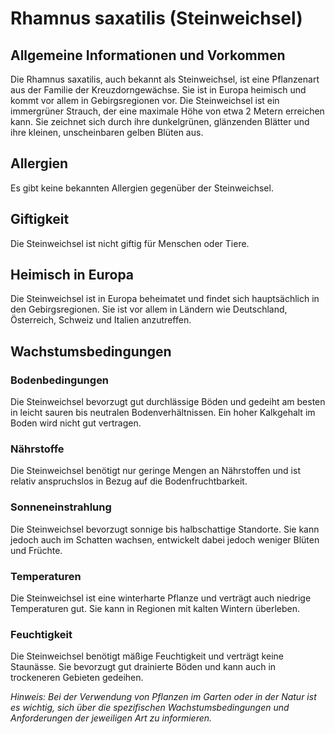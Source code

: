 # Rhamnus saxatilis (Steinweichsel)

## Allgemeine Informationen und Vorkommen
Die Rhamnus saxatilis, auch bekannt als Steinweichsel, ist eine Pflanzenart aus der Familie der Kreuzdorngewächse. Sie ist in Europa heimisch und kommt vor allem in Gebirgsregionen vor. Die Steinweichsel ist ein immergrüner Strauch, der eine maximale Höhe von etwa 2 Metern erreichen kann. Sie zeichnet sich durch ihre dunkelgrünen, glänzenden Blätter und ihre kleinen, unscheinbaren gelben Blüten aus.

## Allergien
Es gibt keine bekannten Allergien gegenüber der Steinweichsel.

## Giftigkeit
Die Steinweichsel ist nicht giftig für Menschen oder Tiere.

## Heimisch in Europa
Die Steinweichsel ist in Europa beheimatet und findet sich hauptsächlich in den Gebirgsregionen. Sie ist vor allem in Ländern wie Deutschland, Österreich, Schweiz und Italien anzutreffen.

## Wachstumsbedingungen
### Bodenbedingungen
Die Steinweichsel bevorzugt gut durchlässige Böden und gedeiht am besten in leicht sauren bis neutralen Bodenverhältnissen. Ein hoher Kalkgehalt im Boden wird nicht gut vertragen.

### Nährstoffe
Die Steinweichsel benötigt nur geringe Mengen an Nährstoffen und ist relativ anspruchslos in Bezug auf die Bodenfruchtbarkeit.

### Sonneneinstrahlung
Die Steinweichsel bevorzugt sonnige bis halbschattige Standorte. Sie kann jedoch auch im Schatten wachsen, entwickelt dabei jedoch weniger Blüten und Früchte.

### Temperaturen
Die Steinweichsel ist eine winterharte Pflanze und verträgt auch niedrige Temperaturen gut. Sie kann in Regionen mit kalten Wintern überleben.

### Feuchtigkeit
Die Steinweichsel benötigt mäßige Feuchtigkeit und verträgt keine Staunässe. Sie bevorzugt gut drainierte Böden und kann auch in trockeneren Gebieten gedeihen.

*Hinweis: Bei der Verwendung von Pflanzen im Garten oder in der Natur ist es wichtig, sich über die spezifischen Wachstumsbedingungen und Anforderungen der jeweiligen Art zu informieren.*
